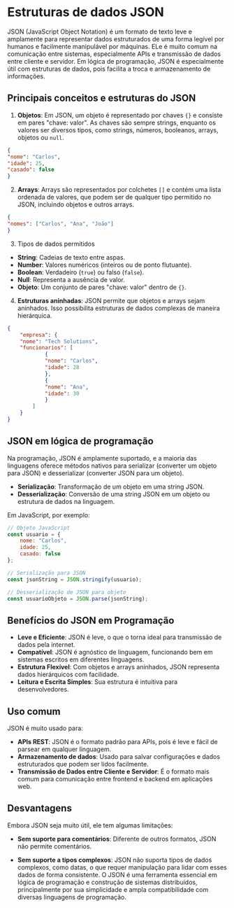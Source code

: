 # Estruturas de dados JSON
JSON (JavaScript Object Notation) é um formato de texto leve e amplamente para representar dados estruturados de uma forma legível por humanos e facilmente manipulável por máquinas. ELe é muito comum na comunicação entre sistemas, especialmente APIs e transmissão de dados entre cliente e servidor. Em lógica de programação, JSON é especialmente útil com estruturas de dados, pois facilita a troca e armazenamento de informações.

## Principais conceitos e estruturas do JSON
1. **Objetos**: Em JSON, um objeto é representado por chaves ``{}`` e consiste em pares "chave: valor". As chaves são sempre strings, enquanto os valores ser diversos tipos, como strings, números, booleanos, arrays, objetos ou ``null``.

```json
{
"nome": "Carlos",
"idade": 25,
"casado": false
}
```
2. **Arrays**: Arrays são representados por colchetes ``[]`` e contém uma lista ordenada de valores, que podem ser de qualquer tipo permitido no JSON, incluindo objetos e outros arrays.

```json
{
"nomes": ["Carlos", "Ana", "João"]
}
```

3. Tipos de dados permitidos
* **String**: Cadeias de texto entre aspas.
* **Number**: Valores numéricos (inteiros ou de ponto flutuante).
* **Boolean**: Verdadeiro (``true``) ou falso (``false``).
* **Null**: Representa a ausência de valor.
* **Objeto**: Um conjunto de pares "chave: valor" dentro de ``{}``.

4. **Estruturas aninhadas**: JSON permite que objetos e arrays sejam aninhados. Isso possibilita estruturas de dados complexas de maneira hierárquica.

```json
{
    "empresa": {
    "nome": "Tech Solutions",
    "funcionarios": [
            {
            "nome": "Carlos",
            "idade": 28
            },
            {
            "nome": "Ana",
            "idade": 30
            }
        ]
    }
}
```

## JSON em lógica de programação
Na programação, JSON é amplamente suportado, e a maioria das linguagens oferece métodos nativos para serializar (converter um objeto para JSON) e desserializar (converter JSON para um objeto).

* **Serialização**: Transformação de um objeto em uma string JSON.
* **Desserialização**: Conversão de uma string JSON em um objeto ou estrutura de dados na linguagem.

Em JavaScript, por exemplo:
```javascript
// Objeto JavaScript
const usuario = {
    nome: "Carlos",
    idade: 25,
    casado: false
};

// Serialização para JSON
const jsonString = JSON.stringify(usuario);

// Desserialização de JSON para objeto
const usuarioObjeto = JSON.parse(jsonString);
```

## Benefícios do JSON em Programação
* **Leve e Eficiente**: JSON é leve, o que o torna ideal para transmissão de dados pela internet.
* **Compatível**: JSON é agnóstico de linguagem, funcionando bem em sistemas escritos em diferentes linguagens.
* **Estrutura Flexível**: Com objetos e arrays aninhados, JSON representa dados hierárquicos com facilidade.
* **Leitura e Escrita Simples**: Sua estrutura é intuitiva para desenvolvedores.

## Uso comum
JSON é muito usado para:
* **APIs REST**: JSON é o formato padrão para APIs, pois é leve e fácil de parsear em qualquer linguagem.
* **Armazenamento de dados**: Usado para salvar configurações e dados estruturados que podem ser lidos facilmente.
* **Transmissão de Dados entre Cliente e Servidor**: É o formato mais comum para comunicação entre frontend e backend em aplicações web.

## Desvantagens
Embora JSON seja muito útil, ele tem algumas limitações:
* **Sem suporte para comentários**: Diferente de outros formatos, JSON não permite comentários.

* **Sem suporte a tipos complexos**: JSON não suporta tipos de dados complexos, como datas, o que requer manipulação para lidar com esses dados de forma consistente.
O JSON é uma ferramenta essencial em lógica de programação e construção de sistemas distribuídos, principalmente por sua simplicidade e ampla compatibilidade com diversas linguagens de programação.